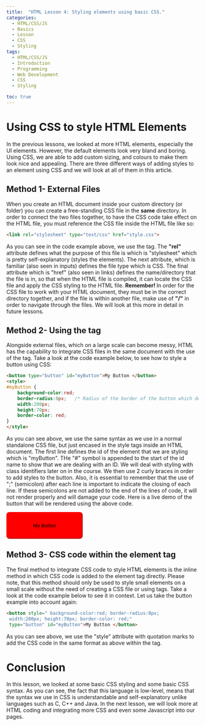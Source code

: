 ```yaml
---
title:  "HTML Lesson 4: Styling elements using basic CSS."
categories:
  - HTML/CSS/JS
  - Basics
  - Lesson
  - CSS
  - Styling
tags:
  - HTML/CSS/JS
  - Introduction
  - Programming
  - Web Development
  - CSS
  - Styling

toc: true
---
```


# Using CSS to style HTML Elements

In the previous lessons, we looked at more HTML elements, especially the UI elements. However, the default elements look very bland and boring. Using CSS, we are able to add custom sizing, and colours to make them look nice and appealing. There are three different ways of adding styles to an element using CSS and we will look at all of them in this article.

## Method 1- External Files

When you create an HTML document inside your custom directory (or folder) you can create a free-standing CSS file in the <b>same</b> directory. In order to connect the two files together, to have the CSS code take effect on the HTML file, you must reference the CSS file inside the HTML file like so:

```html
<link rel="stylesheet" type="text/css" href="style.css">
```

As you can see in the code example above, we use the <code></link></code> tag. The <b> "rel" </b> attribute defines what the purpose of this file is which is "stylesheet" which is pretty self-explanatory (styles the elements). The next attribute, which is familiar (also seen in inputs) defines the file type which is CSS. The final attribute which is "href" (also seen in links) defines the name/directory that the file is in, so that when the HTML file is compiled, it can locate the CSS file and apply the CSS styling to the HTML file. <b> Remember! </b> In order for the CSS file to work with your HTML document, they must be in the correct directory together, and if the file is within another file, make use of <b>"/"</b> in order to navigate through the files. We will look at this more in detail in future lessons.


## Method 2- Using the <code></style></code> tag

Alongside external files, which on a large scale can become messy, HTML has the capability to integrate CSS files in the same document with the use of the <code></style></code> tag. Take a look at the code example below, to see how to style a button using CSS:

```html
<button type="button" id="myButton">My Button </button>
<style>
#myButton {
    background-color:red; 
    border-radius:8px;   /* Radius of the border of the button which determines how round the button's edges are are.*/
    width:200px;
    height:70px;
    border-color: red;
}
</style>
```

As you can see above, we use the same syntax as we use in a normal standalone CSS file, but just encased in the style tags inside an HTML document. The first line defines the id of the element that we are styling which is "myButton". THe "#" symbol is appended to the start of the id name to show that we are dealing with an ID. We will deal with styling with class identifiers later on in the course. We then use 2 curly braces in order to add styles to the button. Also, it is essential to remember that the use of ";" (semicolon) after each line is important to indicate the closing of each line. If these semicolons are not added to the end of the lines of code, it will not render properly and will damage your code. Here is a live demo of the button that will be rendered using the above code. 

<button type="button" id="myButton">My Button </button>
<style>
#myButton {
    background-color:red; 
    border-radius:8px; 
    width:200px;
    height:70px;
    border-color: red;
}

</style>

## Method 3- CSS code within the element tag

The final method to integrate CSS code to style HTML elements is the inline method in which CSS code is added to the element tag directly. Please note, that this method should only be used to style small elements on a small scale without the need of creating a CSS file or using <code></style></code> tags. Take a look at the code example below to see it in context. Let us take the button example into account again:


```html
<button style=" background-color:red; border-radius:8px;
 width:200px; height:70px; border-color: red;" 
 type="button" id="myButton">My Button </button>
```

As you can see above, we use the "style" attribute with quotation marks to add the CSS code in the same format as above within the tag.

# Conclusion

In this lesson, we looked at some basic CSS styling and some basic CSS syntax. As you can see, the fact that this language is low-level, means that the syntax we use in CSS is understandable and self-explanatory unlike languages such as C, C++ and Java. In the next lesson, we will look more at HTML coding and integrating more CSS and even some Javascript into our pages.



